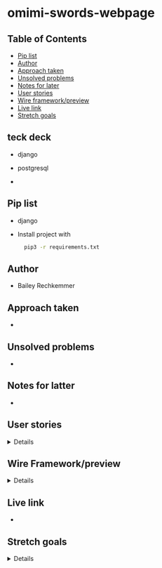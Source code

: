 # omimi-swords-webpage


## Table of Contents

- [Pip list](#pip-list)
- [Author](#author)
- [Approach taken](#approach-taken)
- [Unsolved problems](#unsolved-problem)
- [Notes for later](#notes-for-latter)
- [User stories](#user-stories)
- [Wire framework/preview](#wire-framework/preview)
- [Live link](#live-link)
- [Stretch goals](#stretch-goals)


## teck deck
- django

- postgresql

- 

## Pip list

- django

- Install project with

  ```bash
    pip3 -r requirements.txt
  ```

## Author

- Bailey Rechkemmer


## Approach taken

-  

## Unsolved problems

- 

## Notes for latter

- 

## User stories

<details close>
<ul>
<li>make the video able to play and take up full screen on the page {}</li>
<li></li>
<li></li>
<li></li>
<li></li>
</ul>
</details>

## Wire Framework/preview 

<details close>

| Description | Screenshot |
|------------ | ------------|
| <h3 align="center">Preview</h3> | <img src="img/" width=400 height=500/> |
| <h3 align="center">Home Page</h3> | <img src="img/" width=400 height=500/> |
| <h3 align="center">NPC Cards</h3> | <img src="img/" width=400 height=500/> |
</details>

## Live link

- 

## Stretch goals

<details close>
<ul>
<li></li>
<li></li>
<li></li>
<li></li>
<li></li>
</ul>
</details>